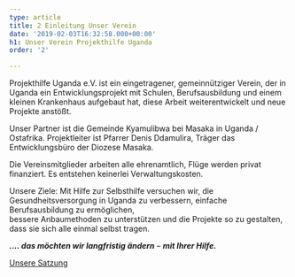 ```yaml
---
type: article
title: 2 Einleitung Unser Verein
date: '2019-02-03T16:32:58.000+00:00'
h1: Unser Verein Projekthilfe Uganda
order: '2'

---
```

Projekthilfe Uganda e.V. ist ein eingetragener, gemeinnütziger Verein, der in Uganda ein Entwicklungsprojekt mit Schulen, Berufsausbildung und einem kleinen Krankenhaus aufgebaut hat, diese Arbeit weiterentwickelt und neue Projekte anstößt.

Unser Partner ist die Gemeinde Kyamulibwa bei Masaka in Uganda / Ostafrika. Projektleiter ist Pfarrer Denis Ddamulira, Träger das Entwicklungsbüro der Diozese Masaka.

Die Vereinsmitglieder arbeiten alle ehrenamtlich, Flüge werden privat finanziert. Es entstehen keinerlei Verwaltungskosten.

Unsere Ziele: Mit Hilfe zur Selbsthilfe versuchen wir, die Gesundheitsversorgung in Uganda zu verbessern, einfache Berufsausbildung zu ermöglichen,  
bessere Anbaumethoden zu unterstützen und die Projekte so zu gestalten, dass sie sich alle einmal selbst tragen.

**_.... das möchten wir langfristig ändern_** – **_mit Ihrer Hilfe._**

[Unsere Satzung](/uploads/SATZUNG-Projekthilfe-Uganda-e.V..pdf "Satzung")